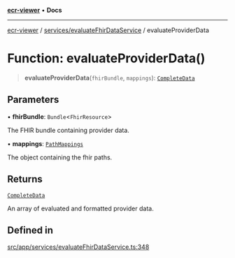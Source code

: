 [**ecr-viewer**](../../../README.md) • **Docs**

***

[ecr-viewer](../../../README.md) / [services/evaluateFhirDataService](../README.md) / evaluateProviderData

# Function: evaluateProviderData()

> **evaluateProviderData**(`fhirBundle`, `mappings`): [`CompleteData`](../../../utils/interfaces/CompleteData.md)

## Parameters

• **fhirBundle**: `Bundle`\<`FhirResource`\>

The FHIR bundle containing provider data.

• **mappings**: [`PathMappings`](../../../utils/interfaces/PathMappings.md)

The object containing the fhir paths.

## Returns

[`CompleteData`](../../../utils/interfaces/CompleteData.md)

An array of evaluated and formatted provider data.

## Defined in

[src/app/services/evaluateFhirDataService.ts:348](https://github.com/CDCgov/phdi/blob/fa63a85e5b4651bdfc0d25ecc23a67e11fbcba18/containers/ecr-viewer/src/app/services/evaluateFhirDataService.ts#L348)
